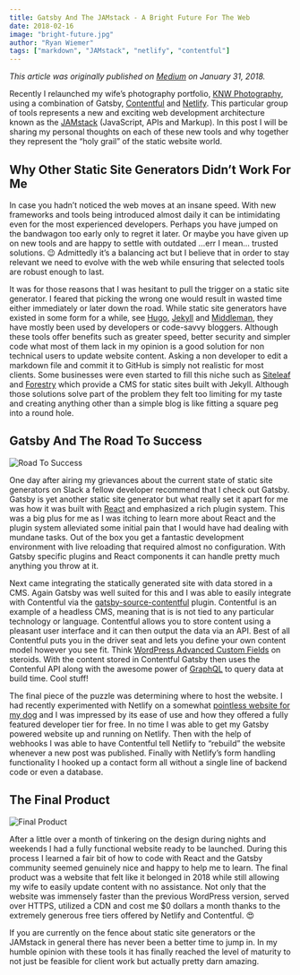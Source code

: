 ```yaml
---
title: Gatsby And The JAMstack - A Bright Future For The Web
date: 2018-02-16
image: "bright-future.jpg"
author: "Ryan Wiemer"
tags: ["markdown", "JAMstack", "netlify", "contentful"]
---
```


_This article was originally published on
[Medium](https://medium.com/@ryanwiemer/gatsby-and-the-jam-stack-91e31508f364)
on January 31, 2018._

Recently I relaunched my wife’s photography portfolio, [KNW Photography](https://www.knw.io/), using a combination of Gatsby, [Contentful](https://www.contentful.com/) and [Netlify](https://www.netlify.com/). This particular group of tools represents a new and exciting web development architecture known as the [JAMstack](https://jamstack.org/) (JavaScript, APIs and Markup). In this post I will be sharing my personal thoughts on each of these new tools and why together they represent the “holy grail” of the static website world.

## Why Other Static Site Generators Didn’t Work For Me

In case you hadn’t noticed the web moves at an insane speed. With new frameworks and tools being introduced almost daily it can be intimidating even for the most experienced developers. Perhaps you have jumped on the bandwagon too early only to regret it later. Or maybe you have given up on new tools and are happy to settle with outdated …err I mean... trusted solutions. 😉 Admittedly it’s a balancing act but I believe that in order to stay relevant we need to evolve with the web while ensuring that selected tools are robust enough to last.

It was for those reasons that I was hesitant to pull the trigger on a static site generator. I feared that picking the wrong one would result in wasted time either immediately or later down the road. While static site generators have existed in some form for a while, see [Hugo](https://gohugo.io/), [Jekyll](https://jekyllrb.com/) and [Middleman](https://middlemanapp.com/), they have mostly been used by developers or code-savvy bloggers. Although these tools offer benefits such as greater speed, better security and simpler code what most of them lack in my opinion is a good solution for non technical users to update website content. Asking a non developer to edit a markdown file and commit it to GitHub is simply not realistic for most clients. Some businesses were even started to fill this niche such as [Siteleaf](https://www.siteleaf.com/) and [Forestry](https://forestry.io/) which provide a CMS for static sites built with Jekyll. Although those solutions solve part of the problem they felt too limiting for my taste and creating anything other than a simple blog is like fitting a square peg into a round hole.

## Gatsby And The Road To Success

![Road To Success](road-to-success.jpg)

One day after airing my grievances about the current state of static site generators on Slack a fellow developer recommend that I check out Gatsby. Gatsby is yet another static site generator but what really set it apart for me was how it was built with [React](https://reactjs.org/) and emphasized a rich plugin system. This was a big plus for me as I was itching to learn more about React and the plugin system alleviated some initial pain that I would have had dealing with mundane tasks. Out of the box you get a fantastic development environment with live reloading that required almost no configuration. With Gatsby specific plugins and React components it can handle pretty much anything you throw at it.

Next came integrating the statically generated site with data stored in a CMS. Again Gatsby was well suited for this and I was able to easily integrate with Contentful via the [gatsby-source-contentful](https://www.gatsbyjs.org/packages/gatsby-source-contentful/) plugin. Contentful is an example of a headless CMS, meaning that is is not tied to any particular technology or language. Contentful allows you to store content using a pleasant user interface and it can then output the data via an API. Best of all Contentful puts you in the driver seat and lets you define your own content model however you see fit. Think [WordPress Advanced Custom Fields](https://www.advancedcustomfields.com/) on steroids. With the content stored in Contentful Gatsby then uses the Contenful API along with the awesome power of [GraphQL](http://graphql.org/) to query data at build time. Cool stuff!

The final piece of the puzzle was determining where to host the website. I had recently experimented with Netlify on a somewhat [pointless website for my dog](https://www.doggoforhire.com/) and I was impressed by its ease of use and how they offered a fully featured developer tier for free. In no time I was able to get my Gatsby powered website up and running on Netlify. Then with the help of webhooks I was able to have Contentful tell Netlify to “rebuild” the website whenever a new post was published. Finally with Netlify’s form handling functionality I hooked up a contact form all without a single line of backend code or even a database.

## The Final Product

![Final Product](final-product.jpg)

After a little over a month of tinkering on the design during nights and weekends I had a fully functional website ready to be launched. During this process I learned a fair bit of how to code with React and the Gatsby community seemed genuinely nice and happy to help me to learn. The final product was a website that felt like it belonged in 2018 while still allowing my wife to easily update content with no assistance. Not only that the website was immensely faster than the previous WordPress version, served over HTTPS, utilized a CDN and cost me \$0 dollars a month thanks to the extremely generous free tiers offered by Netlify and Contentful. 😍

If you are currently on the fence about static site generators or the JAMstack in general there has never been a better time to jump in. In my humble opinion with these tools it has finally reached the level of maturity to not just be feasible for client work but actually pretty darn amazing.
